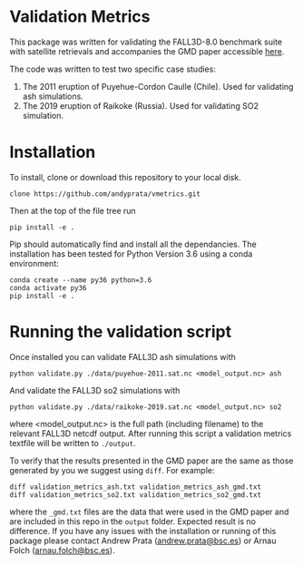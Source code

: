 # Validation Metrics
This package was written for validating the FALL3D-8.0 benchmark suite with satellite retrievals and accompanies the GMD paper accessible [here](https://gmd.copernicus.org/preprints/gmd-2020-166/).

The code was written to test two specific case studies:
1. The 2011 eruption of Puyehue-Cordon Caulle (Chile). Used for validating ash simulations.
1. The 2019 eruption of Raikoke (Russia). Used for validating SO2 simulation.

# Installation
To install, clone or download this repository to your local disk.
```
clone https://github.com/andyprata/vmetrics.git
``` 

Then at the top of the file tree run
```
pip install -e .
```

Pip should automatically find and install all the dependancies. The installation has been tested for Python Version 3.6 using a conda environment:
```
conda create --name py36 python=3.6
conda activate py36
pip install -e .
```

# Running the validation script
Once installed you can validate FALL3D ash simulations with
```
python validate.py ./data/puyehue-2011.sat.nc <model_output.nc> ash
```
And validate the FALL3D so2 simulations with
```
python validate.py ./data/raikoke-2019.sat.nc <model_output.nc> so2
```

where <model_output.nc> is the full path (including filename) to the relevant FALL3D netcdf output. After running this script a validation metrics textfile will be written to `./output`.

To verify that the results presented in the GMD paper are the same as those generated by you we suggest using `diff`. For example:
```
diff validation_metrics_ash.txt validation_metrics_ash_gmd.txt
diff validation_metrics_so2.txt validation_metrics_so2_gmd.txt
```

where the `_gmd.txt` files are the data that were used in the GMD paper and are included in this repo in the `output` folder. Expected result is no difference. If you have any issues with the installation or running of this package please contact Andrew Prata (andrew.prata@bsc.es) or Arnau Folch (arnau.folch@bsc.es).

